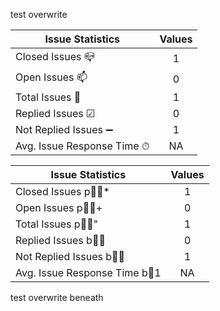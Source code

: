 test overwrite

<!-- <-ISSUE-STAT-HERE-> -->

| Issue Statistics | Values |
| - | :-: |
| Closed Issues 📪 | 1 |
| Open Issues 📫 | 0 |
| Total Issues 🔢 | 1 |
| Replied Issues ☑ | 0 |
| Not Replied Issues ➖ | 1 |
| Avg. Issue Response Time ⏱ | NA |

| Issue Statistics | Values |
| - | :-: |
| Closed Issues p* | 1 |
| Open Issues p+ | 0 |
| Total Issues p" | 1 |
| Replied Issues b | 0 |
| Not Replied Issues b | 1 |
| Avg. Issue Response Time b1 | NA |

<!-- <-ISSUE-END-HERE-> -->
test overwrite beneath